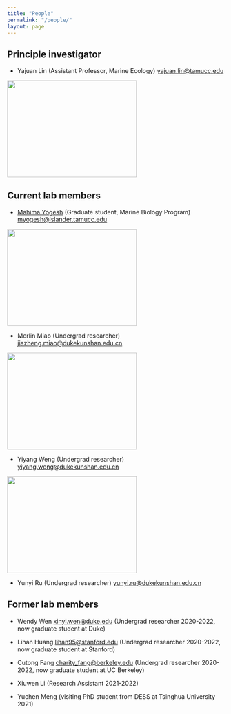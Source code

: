 ```yaml
---
title: "People"
permalink: "/people/"
layout: page
---
```


## Principle investigator
- Yajuan Lin (Assistant Professor, Marine Ecology) <yajuan.lin@tamucc.edu>

<img src="https://sites.duke.edu/yajuanlin/files/2019/10/CREDITS-MAEVA-BARDY-YAJUAN-LIN-BD-1.jpg" width="300" height="225"/>


## Current lab members

- <a href="Mahima.md">Mahima Yogesh</a> (Graduate student, Marine Biology Program) <myogesh@islander.tamucc.edu>

<img src="https://sites.duke.edu/yajuanlin/files/2023/05/MY_profile-photo.png" width="300" height="225"/> 

- Merlin Miao (Undergrad researcher) <jiazheng.miao@dukekunshan.edu.cn>

<img src="https://sites.duke.edu/yajuanlin/files/2021/09/IMG_4980-scaled-e1631180639654.jpg" width="300" height="225"/> 

- Yiyang Weng (Undergrad researcher) <yiyang.weng@dukekunshan.edu.cn>

<img src="https://sites.duke.edu/yajuanlin/files/2022/05/IMG_1835-scaled-e1652176046680.jpg" width="300" height="225"/>  

- Yunyi Ru (Undergrad researcher) <yunyi.ru@dukekunshan.edu.cn>


## Former lab members

- Wendy Wen <xinyi.wen@duke.edu> (Undergrad researcher 2020-2022, now graduate student at Duke)

- Lihan Huang <lihan95@stanford.edu> (Undergrad researcher 2020-2022, now graduate student at Stanford)

- Cutong Fang <charity_fang@berkeley.edu> (Undergrad researcher 2020-2022, now graduate student at UC Berkeley)

- Xiuwen Li (Research Assistant 2021-2022)

- Yuchen Meng (visiting PhD student from DESS at Tsinghua University 2021)
